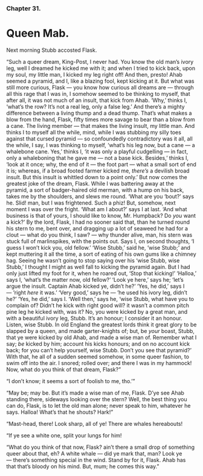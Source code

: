 ### Chapter 31.

# Queen Mab.

Next morning Stubb accosted Flask.

“Such a queer dream, King-Post, I never had. You know the old man’s ivory leg,
well I dreamed he kicked me with it; and when I tried to kick back, upon my
soul, my little man, I kicked my leg right off! And then, presto! Ahab seemed a
pyramid, and I, like a blazing fool, kept kicking at it. But what was still
more curious, Flask — you know how curious all dreams are — through all this
rage that I was in, I somehow seemed to be thinking to myself, that after all,
it was not much of an insult, that kick from Ahab. ‘Why,’ thinks I, ‘what’s the
row? It’s not a real leg, only a false leg.’ And there’s a mighty difference
between a living thump and a dead thump. That’s what makes a blow from the
hand, Flask, fifty times more savage to bear than a blow from a cane. The
living member — that makes the living insult, my little man. And thinks I to
myself all the while, mind, while I was stubbing my silly toes against that
cursed pyramid — so confoundedly contradictory was it all, all the while, I
say, I was thinking to myself, ‘what’s his leg now, but a cane — a whalebone
cane. Yes,’ thinks I, ‘it was only a playful cudgelling — in fact, only a
whaleboning that he gave me — not a base kick. Besides,’ thinks I, ‘look at it
once; why, the end of it — the foot part — what a small sort of end it is;
whereas, if a broad footed farmer kicked me, _there’s_ a devilish broad insult.
But this insult is whittled down to a point only.’ But now comes the greatest
joke of the dream, Flask. While I was battering away at the pyramid, a sort of
badger-haired old merman, with a hump on his back, takes me by the shoulders,
and slews me round. ‘What are you ‘bout?’ says he. Slid! man, but I was
frightened. Such a phiz! But, somehow, next moment I was over the fright. ‘What
am I about?’ says I at last. ‘And what business is that of yours, I should like
to know, Mr. Humpback? Do _you_ want a kick?’ By the lord, Flask, I had no
sooner said that, than he turned round his stern to me, bent over, and dragging
up a lot of seaweed he had for a clout — what do you think, I saw? — why
thunder alive, man, his stern was stuck full of marlinspikes, with the points
out. Says I, on second thoughts, ‘I guess I won’t kick you, old fellow.’ ‘Wise
Stubb,’ said he, ’wise Stubb;’ and kept muttering it all the time, a sort of
eating of his own gums like a chimney hag. Seeing he wasn’t going to stop
saying over his ‘wise Stubb, wise Stubb,’ I thought I might as well fall to
kicking the pyramid again. But I had only just lifted my foot for it, when he
roared out, ‘Stop that kicking!’ ‘Halloa,’ says I, ‘what’s the matter now, old
fellow?’ ‘Look ye here,’ says he; ‘let’s argue the insult. Captain Ahab kicked
ye, didn’t he?’ ‘Yes, he did,’ says I — ’right _here_ it was.’ ‘Very good,’
says he — ’he used his ivory leg, didn’t he?’ ‘Yes, he did,’ says I. ‘Well
then,’ says he, ‘wise Stubb, what have you to complain of? Didn’t he kick with
right good will? it wasn’t a common pitch pine leg he kicked with, was it? No,
you were kicked by a great man, and with a beautiful ivory leg, Stubb. It’s an
honour; I consider it an honour. Listen, wise Stubb. In old England the
greatest lords think it great glory to be slapped by a queen, and made
garter-knights of; but, be _your_ boast, Stubb, that ye were kicked by old
Ahab, and made a wise man of. Remember what I say; _be_ kicked by him; account
his kicks honours; and on no account kick back; for you can’t help yourself,
wise Stubb. Don’t you see that pyramid?’ With that, he all of a sudden seemed
somehow, in some queer fashion, to swim off into the air. I snored; rolled
over; and there I was in my hammock! Now, what do you think of that dream,
Flask?”

“I don’t know; it seems a sort of foolish to me, tho.’”

“May be; may be. But it’s made a wise man of me, Flask. D’ye see Ahab standing
there, sideways looking over the stern? Well, the best thing you can do, Flask,
is to let the old man alone; never speak to him, whatever he says. Halloa!
What’s that he shouts? Hark!”

“Mast-head, there! Look sharp, all of ye! There are whales hereabouts!

“If ye see a white one, split your lungs for him!

“What do you think of that now, Flask? ain’t there a small drop of something
queer about that, eh? A white whale — did ye mark that, man? Look ye — there’s
something special in the wind. Stand by for it, Flask. Ahab has that that’s
bloody on his mind. But, mum; he comes this way.”
